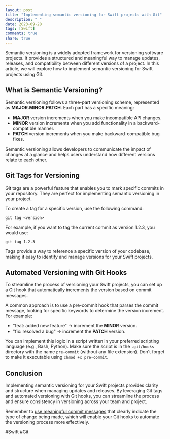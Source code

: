 ```yaml
---
layout: post
title: "Implementing semantic versioning for Swift projects with Git"
description: " "
date: 2023-09-28
tags: [Swift]
comments: true
share: true
---
```


Semantic versioning is a widely adopted framework for versioning software projects. It provides a structured and meaningful way to manage updates, releases, and compatibility between different versions of a project. In this article, we will explore how to implement semantic versioning for Swift projects using Git.

## What is Semantic Versioning?

Semantic versioning follows a three-part versioning scheme, represented as **MAJOR.MINOR.PATCH**. Each part has a specific meaning:

- **MAJOR** version increments when you make incompatible API changes.
- **MINOR** version increments when you add functionality in a backward-compatible manner.
- **PATCH** version increments when you make backward-compatible bug fixes.

Semantic versioning allows developers to communicate the impact of changes at a glance and helps users understand how different versions relate to each other.

## Git Tags for Versioning

Git tags are a powerful feature that enables you to mark specific commits in your repository. They are perfect for implementing semantic versioning in your project.

To create a tag for a specific version, use the following command:

```
git tag <version>
```

For example, if you want to tag the current commit as version 1.2.3, you would use:

```
git tag 1.2.3
```

Tags provide a way to reference a specific version of your codebase, making it easy to identify and manage versions for your Swift projects.

## Automated Versioning with Git Hooks

To streamline the process of versioning your Swift projects, you can set up a Git hook that automatically increments the version based on commit messages.

A common approach is to use a pre-commit hook that parses the commit message, looking for specific keywords to determine the version increment. For example:

- "feat: added new feature" -> increment the **MINOR** version.
- "fix: resolved a bug" -> increment the **PATCH** version.

You can implement this logic in a script written in your preferred scripting language (e.g., Bash, Python). Make sure the script is in the `.git/hooks` directory with the name `pre-commit` (without any file extension). Don't forget to make it executable using `chmod +x pre-commit`.

## Conclusion

Implementing semantic versioning for your Swift projects provides clarity and structure when managing updates and releases. By leveraging Git tags and automated versioning with Git hooks, you can streamline the process and ensure consistency in versioning across your team and project.

Remember to [use meaningful commit messages](https://example.com/best-practices-for-commit-messages) that clearly indicate the type of change being made, which will enable your Git hooks to automate the versioning process more effectively.

#Swift #Git